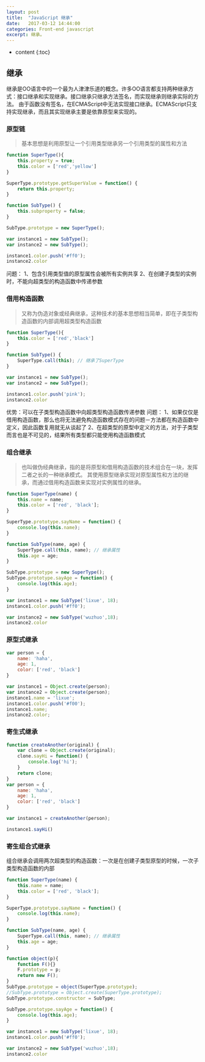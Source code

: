 ```yaml
---
layout: post
title:  "JavaScript 继承"
date:   2017-03-12 14:44:00
categories: Front-end javascript
excerpt: 继承。
---
```


* content
{:toc}

## 继承

继承是OO语言中的一个最为人津津乐道的概念。许多OO语言都支持两种继承方式：接口继承和实现继承。接口继承只继承方法签名，而实现继承则继承实际的方法。
由于函数没有签名，在ECMAScript中无法实现接口继承。ECMAScript只支持实现继承，而且其实现继承主要是依靠原型来实现的。


### 原型链

> 基本思想是利用原型让一个引用类型继承另一个引用类型的属性和方法

```javascript
function SuperType(){
    this.property = true;
    this.color = ['red','yellow']
}

SuperType.prototype.getSuperValue = function() {
    return this.property;
}

function SubType() {
    this.subproperty = false;
}

SubType.prototype = new SuperType();

var instance1 = new SubType();
var instance2 = new SubType();

instance1.color.push('#ff0');
instance2.color
```

问题：
1、包含引用类型值的原型属性会被所有实例共享
2、在创建子类型的实例时，不能向超类型的构造函数中传递参数


### 借用构造函数

>又称为伪造对象或经典继承，这种技术的基本思想相当简单，即在子类型构造函数的内部调用超类型构造函数

```javascript
function SuperType(){
    this.color = ['red','black']
}

function SubType() {
    SuperType.call(this); // 继承了SuperType
}

var instance1 = new SubType();
var instance2 = new SubType();

instance1.color.push('pink');
instance2.color
```

优势：可以在子类型构造函数中向超类型构造函数传递参数
问题：
1、如果仅仅是借用构造函数，那么也将无法避免构造函数模式存在的问题－方法都在构造函数中定义，因此函数复用就无从谈起了
2、在超类型的原型中定义的方法，对于子类型而言也是不可见的，结果所有类型都只能使用构造函数模式

### 组合继承

>也叫做伪经典继承，指的是将原型和借用构造函数的技术组合在一块，发挥二者之长的一种继承模式。
其使用原型继承实现对原型属性和方法的继承，而通过借用构造函数来实现对实例属性的继承。

```javascript
function SuperType(name) {
    this.name = name;
    this.color = ['red', 'black'];
}

SuperType.prototype.sayName = function() {
    console.log(this.name);
}

function SubType(name, age) {
    SuperType.call(this, name); // 继承属性
    this.age = age;
}

SubType.prototype = new SuperType();
SubType.prototype.sayAge = function() {
    console.log(this.age);
}

var instance1 = new SubType('lixue', 18);
instance1.color.push('#ff0');

var instance2 = new SubType('wuzhuo',18);
instance2.color
```

### 原型式继承

```javascript
var person = {
    name: 'haha',
    age: 1,
    color: ['red', 'black']
}

var instance1 = Object.create(person);
var instance2 = Object.create(person);
instance1.name = 'lixue';
instance1.color.push('#f00');
instance1.name;
instance2.color;
```

### 寄生式继承

```javascript
function createAnother(original) {
    var clone = Object.create(original);
    clone.sayHi = function() {
        console.log('hi');
    }
    return clone;
}
var person = {
    name: 'haha',
    age: 1,
    color: ['red', 'black']
}

var instance1 = createAnother(person);

instance1.sayHi()
```
### 寄生组合式继承
组合继承会调用两次超类型的构造函数：一次是在创建子类型原型的时候，一次子类型构造函数的内部

```javascript
function SuperType(name) {
    this.name = name;
    this.color = ['red', 'black'];
}

SuperType.prototype.sayName = function() {
    console.log(this.name);
}

function SubType(name, age) {
    SuperType.call(this, name); // 继承属性
    this.age = age;
}

function object(p){
    function F(){}
    F.prototype = p;
    return new F();
}
SubType.prototype = object(SuperType.prototype);
//SubType.prototype = Object.create(SuperType.prototype);
SubType.prototype.constructor = SubType;

SubType.prototype.sayAge = function() {
    console.log(this.age);
}

var instance1 = new SubType('lixue', 18);
instance1.color.push('#ff0');

var instance2 = new SubType('wuzhuo',18);
instance2.color
```




























